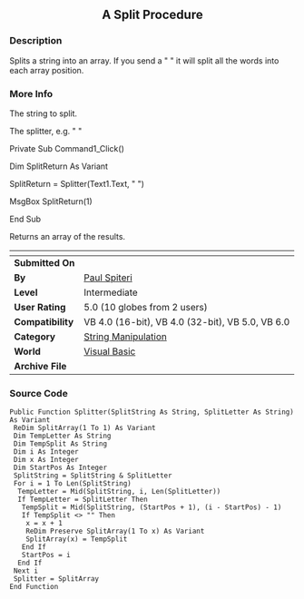 ﻿<div align="center">

## A Split Procedure


</div>

### Description

Splits a string into an array. If you send a " " it will split all the words into each array position.
 
### More Info
 
The string to split.

The splitter, e.g. " "

Private Sub Command1_Click()

Dim SplitReturn As Variant

SplitReturn = Splitter(Text1.Text, " ")

MsgBox SplitReturn(1)

End Sub

Returns an array of the results.


<span>             |<span>
---                |---
**Submitted On**   |
**By**             |[Paul Spiteri](https://github.com/Planet-Source-Code/PSCIndex/blob/master/ByAuthor/paul-spiteri.md)
**Level**          |Intermediate
**User Rating**    |5.0 (10 globes from 2 users)
**Compatibility**  |VB 4\.0 \(16\-bit\), VB 4\.0 \(32\-bit\), VB 5\.0, VB 6\.0
**Category**       |[String Manipulation](https://github.com/Planet-Source-Code/PSCIndex/blob/master/ByCategory/string-manipulation__1-5.md)
**World**          |[Visual Basic](https://github.com/Planet-Source-Code/PSCIndex/blob/master/ByWorld/visual-basic.md)
**Archive File**   |[](https://github.com/Planet-Source-Code/paul-spiteri-a-split-procedure__1-9165/archive/master.zip)





### Source Code

```
Public Function Splitter(SplitString As String, SplitLetter As String) As Variant
 ReDim SplitArray(1 To 1) As Variant
 Dim TempLetter As String
 Dim TempSplit As String
 Dim i As Integer
 Dim x As Integer
 Dim StartPos As Integer
 SplitString = SplitString & SplitLetter
 For i = 1 To Len(SplitString)
  TempLetter = Mid(SplitString, i, Len(SplitLetter))
  If TempLetter = SplitLetter Then
   TempSplit = Mid(SplitString, (StartPos + 1), (i - StartPos) - 1)
   If TempSplit <> "" Then
    x = x + 1
    ReDim Preserve SplitArray(1 To x) As Variant
    SplitArray(x) = TempSplit
   End If
   StartPos = i
  End If
 Next i
 Splitter = SplitArray
End Function
```

